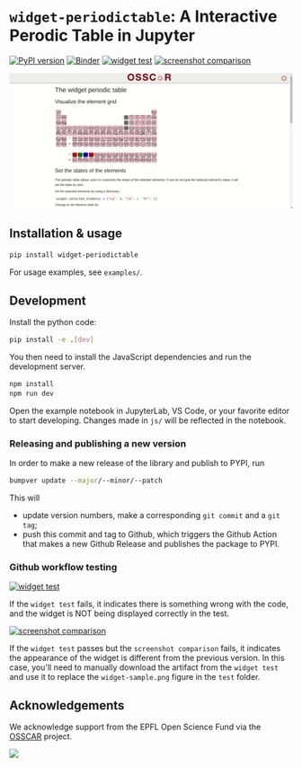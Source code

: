 # `widget-periodictable`: A Interactive Perodic Table in Jupyter

[![PyPI version](https://badge.fury.io/py/widget-periodictable.svg)](https://badge.fury.io/py/widget-periodictable)
[![Binder](https://mybinder.org/badge_logo.svg)](https://mybinder.org/v2/gh/osscar-org/widget-periodictable/main?urlpath=%2Fvoila%2Frender%2Fexamples%2Fintroduction.ipynb)
[![widget test](https://github.com/osscar-org/widget-periodictable/actions/workflows/widget-test.yml/badge.svg)](https://github.com/osscar-org/widget-periodictable/actions/workflows/widget-test.yml)
[![screenshot comparison](https://github.com/osscar-org/widget-periodictable/actions/workflows/screenshot-comparison.yml/badge.svg)](https://github.com/osscar-org/widget-periodictable/actions/workflows/screenshot-comparison.yml)

![demo](https://raw.githubusercontent.com/osscar-org/widget-periodictable/main/example/demo.gif)

## Installation & usage

```sh
pip install widget-periodictable
```

For usage examples, see `examples/`.

## Development

Install the python code:

```sh
pip install -e .[dev]
```

You then need to install the JavaScript dependencies and run the development server.

```sh
npm install
npm run dev
```

Open the example notebook in JupyterLab, VS Code, or your favorite editor to start developing. Changes made in `js/` will be reflected in the notebook.

### Releasing and publishing a new version

In order to make a new release of the library and publish to PYPI, run

```bash
bumpver update --major/--minor/--patch
```

This will

- update version numbers, make a corresponding `git commit` and a `git tag`;
- push this commit and tag to Github, which triggers the Github Action that makes a new Github Release and publishes the package to PYPI.


### Github workflow testing

[![widget test](https://github.com/osscar-org/widget-periodictable/actions/workflows/widget-test.yml/badge.svg)](https://github.com/osscar-org/widget-periodictable/actions/workflows/widget-test.yml)

If the `widget test` fails, it indicates there is something wrong with the code, and the widget is NOT
being displayed correctly in the test.

[![screenshot comparison](https://github.com/osscar-org/widget-periodictable/actions/workflows/screenshot-comparison.yml/badge.svg)](https://github.com/osscar-org/widget-periodictable/actions/workflows/screenshot-comparison.yml)

If the `widget test` passes but the `screenshot comparison` fails, it indicates the appearance of the widget 
is different from the previous version. In this case, you'll need to manually download the artifact from 
the `widget test` and use it to replace the `widget-sample.png` figure in the `test` folder.

## Acknowledgements

We acknowledge support from the EPFL Open Science Fund via the [OSSCAR](http://www.osscar.org) project.

<img src='https://www.osscar.org/_images/logos.png' width='1200'>
